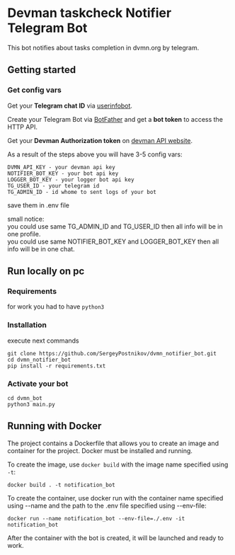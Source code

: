 # Devman taskcheck Notifier Telegram Bot
This bot notifies about tasks completion in dvmn.org by telegram.
 
## Getting started


### Get config vars

Get your **Telegram chat ID** via [userinfobot](https://telegram.me/userinfobot).

Create your Telegram Bot via [BotFather](https://telegram.me/BotFather) and get a **bot token** to access the HTTP API.

Get your **Devman Authorization token** on [devman API website](https://dvmn.org/api/docs/).

As a result of the steps above you will have 3-5 config vars:

```
DVMN_API_KEY - your devman api key  
NOTIFIER_BOT_KEY - your bot api key
LOGGER_BOT_KEY - your logger bot api key
TG_USER_ID - your telegram id
TG_ADMIN_ID - id whome to sent logs of your bot

```
save them in .env file

small notice:  
you could use same TG_ADMIN_ID and TG_USER_ID then all info will be in one profile.  
you could use same NOTIFIER_BOT_KEY and LOGGER_BOT_KEY then all info will be in one chat. 

## Run locally on pc
### Requirements
for work you had to have `python3`

### Installation
execute next commands

```
git clone https://github.com/SergeyPostnikov/dvmn_notifier_bot.git
cd dvmn_notifier_bot
pip install -r requirements.txt
```
### Activate your bot

```
cd dvmn_bot
python3 main.py
```

## Running with Docker
The project contains a Dockerfile that allows you to create an image and container for the project.
Docker must be installed and running.

To create the image, use `docker build` with the image name specified using `-t`:
```
docker build . -t notification_bot
```

To create the container, use docker run with the container name specified using --name and the path to the .env file specified using --env-file:
```
docker run --name notification_bot --env-file=./.env -it notification_bot
```

After the container with the bot is created, it will be launched and ready to work.

